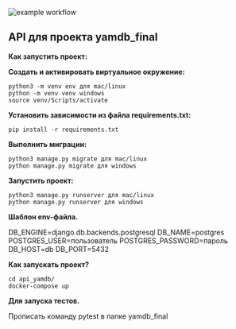 ![example workflow](https://github.com/Munkushi/yamdb_final/actions/workflows/yamdb_workflow.yml/badge.svg)

## API для проекта yamdb_final

**Как запустить проект:**

**Создать и активировать виртуальное окружение:**

```
python3 -m venv env для mac/linux
python -m venv venv windows
source venv/Scripts/activate
```

**Установить зависимости из файла requirements.txt:**

```
pip install -r requirements.txt
```

**Выполнить миграции:**

```
python3 manage.py migrate для mac/linux
python manage.py migrate для windows
```

**Запустить проект:**

```
python3 manage.py runserver для mac/linux
python manage.py runserver для windows
```


**Шаблон env-файла.**

DB_ENGINE=django.db.backends.postgresql 
DB_NAME=postgres 
POSTGRES_USER=пользователь 
POSTGRES_PASSWORD=пароль 
DB_HOST=db 
DB_PORT=5432

**Как запускать проект?**

```
cd api_yamdb/
docker-compose up
```

**Для запуска тестов.**

Прописать команду pytest в папке yamdb_final
